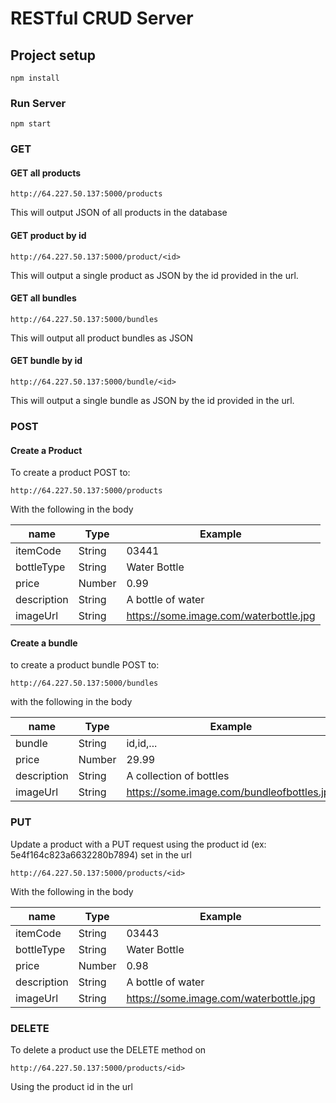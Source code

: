 # RESTful CRUD Server

## Project setup
```
npm install
```

### Run Server
```
npm start
```

### GET

#### GET all products
```
http://64.227.50.137:5000/products
```
This will output JSON of all products in the database

#### GET product by id
```
http://64.227.50.137:5000/product/<id>
```
This will output a single product as JSON by the id provided in the url.

#### GET all bundles
```
http://64.227.50.137:5000/bundles
```
This will output all product bundles as JSON

#### GET bundle by id
```
http://64.227.50.137:5000/bundle/<id>
```
This will output a single bundle as JSON by the id provided in the url.


### POST

#### Create a Product

To create a product POST to:

```
http://64.227.50.137:5000/products
```
With the following in the body

name | Type | Example
--- | --- | ---
itemCode | String | 03441
bottleType | String | Water Bottle
price | Number | 0.99
description | String | A bottle of water
imageUrl | String | https://some.image.com/waterbottle.jpg


#### Create a bundle

to create a product bundle POST to:

```
http://64.227.50.137:5000/bundles
```
with the following in the body

name | Type | Example
--- | --- | ---
bundle | String | id,id,...
price | Number | 29.99
description | String | A collection of bottles
imageUrl | String | https://some.image.com/bundleofbottles.jpg

### PUT

Update a product with a PUT request using the product id (ex: 5e4f164c823a6632280b7894) set in the url

```
http://64.227.50.137:5000/products/<id>
```

With the following in the body

name | Type | Example
--- | --- | ---
itemCode | String | 03443
bottleType | String | Water Bottle
price | Number | 0.98
description | String | A bottle of water
imageUrl | String | https://some.image.com/waterbottle.jpg

### DELETE

To delete a product use the DELETE method on
```
http://64.227.50.137:5000/products/<id>
```
Using the product id in the url

